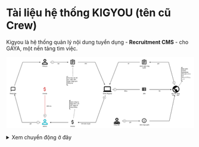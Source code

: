 # Tài liệu hệ thống KIGYOU (tên cũ Crew)

Kigyou là hệ thống quản lý nội dung tuyển dụng - **Recruitment CMS** - cho GAYA, một nền tảng tìm việc. 



![](_assets/dang_tuyen_tren_crew.svg)



<details> 
<summary>Xem chuyển động ở đây</summary> 
<div class="image-container"> 
	<img src="_assets/dang_tuyen_tren_crew_annimated.svg" alt="Dang Tuyen Tren Crew" style="width: 100%;"> 
</div> 
</details>

